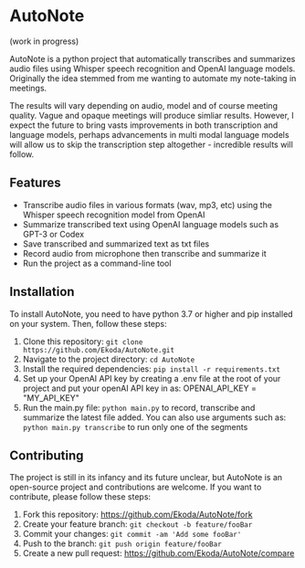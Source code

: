 # AutoNote

(work in progress)

AutoNote is a python project that automatically transcribes and summarizes audio files using Whisper speech recognition and OpenAI language models. Originally the idea stemmed from me wanting to automate my note-taking in meetings.

The results will vary depending on audio, model and of course meeting quality. Vague and opaque meetings will produce simliar results. However, I expect the future to bring vasts improvements in both transcription and language models, perhaps advancements in multi modal language models will allow us to skip the transcription step altogether - incredible results will follow.

## Features

- Transcribe audio files in various formats (wav, mp3, etc) using the Whisper speech recognition model from OpenAI
- Summarize transcribed text using OpenAI language models such as GPT-3 or Codex
- Save transcribed and summarized text as txt files
- Record audio from microphone then transcribe and summarize it
- Run the project as a command-line tool

## Installation

To install AutoNote, you need to have python 3.7 or higher and pip installed on your system. Then, follow these steps:

1. Clone this repository: `git clone https://github.com/Ekoda/AutoNote.git`
2. Navigate to the project directory: `cd AutoNote`
3. Install the required dependencies: `pip install -r requirements.txt`
4. Set up your OpenAI API key by creating a .env file at the root of your project and put your openAI API key in as: OPENAI_API_KEY = "MY_API_KEY"
5. Run the main.py file: `python main.py` to record, transcribe and summarize the latest file added. You can also use arguments such as: `python main.py transcribe` to run only one of the segments

## Contributing

The project is still in its infancy and its future unclear, but AutoNote is an open-source project and contributions are welcome. If you want to contribute, please follow these steps:

1. Fork this repository: https://github.com/Ekoda/AutoNote/fork
2. Create your feature branch: `git checkout -b feature/fooBar`
3. Commit your changes: `git commit -am 'Add some fooBar'`
4. Push to the branch: `git push origin feature/fooBar`
5. Create a new pull request: https://github.com/Ekoda/AutoNote/compare
